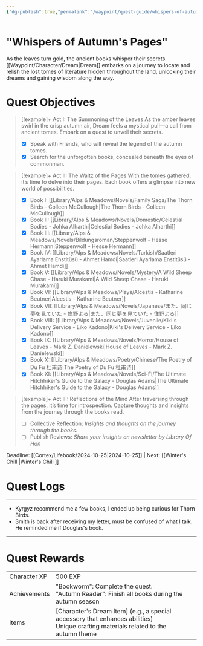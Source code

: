 ```yaml
---
{"dg-publish":true,"permalink":"/waypoint/quest-guide/whispers-of-autumn-s-pages/","tags":["Quests"]}
---
```


# "Whispers of Autumn's Pages"

   As the leaves turn gold, the ancient books whisper their secrets. [[Waypoint/Character/Dream\|Dream]] embarks on a journey to locate and relish the lost tomes of literature hidden throughout the land, unlocking their dreams and gaining wisdom along the way.
   
# Quest Objectives

> [!example]+ Act I: The Summoning of the Leaves
>    As the amber leaves swirl in the crisp autumn air, Dream feels a mystical pull—a call from ancient tomes. Embark on a quest to unveil their secrets. 
>- [x] Speak with Friends, who will reveal the legend of the autumn tomes.
>- [x] Search for the unforgotten books, concealed beneath the eyes of commonman.

> [!example]+ Act II: The Waltz of the Pages
>    With the tomes gathered, it’s time to delve into their pages. Each book offers a glimpse into new world of possibilities.
>- [x] Book I: [[Library/Alps & Meadows/Novels/Family Saga/The Thorn Birds - Colleen McCullough\|The Thorn Birds - Colleen McCullough]]
>- [x] Book II: [[Library/Alps & Meadows/Novels/Domestic/Celestial Bodies - Johka Alharthi\|Celestial Bodies - Johka Alharthi]]
>- [x] Book III: [[Library/Alps & Meadows/Novels/Bildungsroman/Steppenwolf - Hesse Hermann\|Steppenwolf - Hesse Hermann]]
>- [x] Book IV: [[Library/Alps & Meadows/Novels/Turkish/Saatleri Ayarlama Enstitüsü - Ahmet Hamdi\|Saatleri Ayarlama Enstitüsü - Ahmet Hamdi]]
>- [x] Book V: [[Library/Alps & Meadows/Novels/Mystery/A Wild Sheep Chase - Haruki Murakami\|A Wild Sheep Chase - Haruki Murakami]]
>- [x] Book VI: [[Library/Alps & Meadows/Plays/Alcestis - Katharine Beutner\|Alcestis - Katharine Beutner]]
>- [x] Book VII: [[Library/Alps & Meadows/Novels/Japanese/また、同じ夢を見ていた - 住野よる\|また、同じ夢を見ていた - 住野よる]]
>- [x] Book VIII: [[Library/Alps & Meadows/Novels/Juvenile/Kiki's Delivery Service - Eiko Kadono\|Kiki's Delivery Service - Eiko Kadono]]
>- [x] Book IX: [[Library/Alps & Meadows/Novels/Horror/House of Leaves - Mark Z. Danielewski\|House of Leaves - Mark Z. Danielewski]]
>- [x] Book X: [[Library/Alps & Meadows/Poetry/Chinese/The Poetry of Du Fu  杜甫诗\|The Poetry of Du Fu  杜甫诗]]
>- [x] Book XI: [[Library/Alps & Meadows/Novels/Sci-Fi/The Ultimate Hitchhiker's Guide to the Galaxy - Douglas Adams\|The Ultimate Hitchhiker's Guide to the Galaxy - Douglas Adams]] 

>[!example]+ Act III: Reflections of the Mind
>    After traversing through the pages, it’s time for introspection. Capture thoughts and insights from the journey through the books read.
>- [ ] Collective Reflection: *Insights and thoughts on the journey through the books.*
>- [ ] Publish Reviews: *Share your insights on newsletter by Library Of Han*

Deadline: [[Cortex/Lifebook/2024-10-25\|2024-10-25]]       | Next: [[Winter's Chill \|Winter's Chill ]]
# Quest Logs 
---
- Kyrgyz recommend me a few books, I ended up being curious for Thorn Birds.
- Smith is back after receiving my letter, must be confused of what I talk. He reminded me if Douglas's book.




---
# Quest Rewards

|              |                                                                                                                                       |     |
| ------------ | ------------------------------------------------------------------------------------------------------------------------------------- | --- |
|  Character XP | 500 EXP                                                                                                                               |     |
| Achievements | "Bookworm": Complete the quest.<br>"Autumn Reader": Finish all books during the autumn season                                         |     |
| Items        | [Character's Dream Item] (e.g., a special accessory that enhances abilities)<br>Unique crafting materials related to the autumn theme |     |
